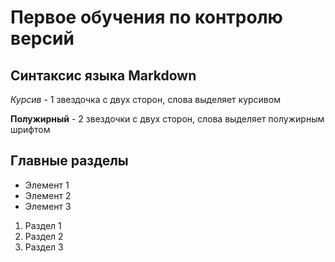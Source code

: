 # Первое обучения по контролю версий

## Синтаксис языка Markdown

*Курсив* - 1 звездочка с двух сторон, слова выделяет курсивом

**Полужирный** - 2 звездочки с двух сторон, слова выделяет полужирным шрифтом

## Главные разделы

* Элемент 1
* Элемент 2
* Элемент 3

1. Раздел 1
2. Раздел 2
3. Раздел 3